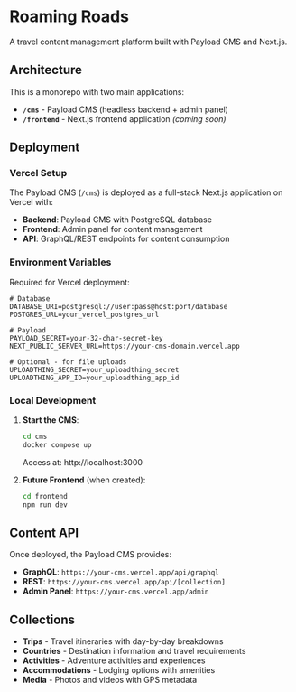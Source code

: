 # Roaming Roads

A travel content management platform built with Payload CMS and Next.js.

## Architecture

This is a monorepo with two main applications:

- **`/cms`** - Payload CMS (headless backend + admin panel)
- **`/frontend`** - Next.js frontend application *(coming soon)*

## Deployment

### Vercel Setup

The Payload CMS (`/cms`) is deployed as a full-stack Next.js application on Vercel with:
- **Backend**: Payload CMS with PostgreSQL database
- **Frontend**: Admin panel for content management
- **API**: GraphQL/REST endpoints for content consumption

### Environment Variables

Required for Vercel deployment:

```env
# Database
DATABASE_URI=postgresql://user:pass@host:port/database
POSTGRES_URL=your_vercel_postgres_url

# Payload
PAYLOAD_SECRET=your-32-char-secret-key
NEXT_PUBLIC_SERVER_URL=https://your-cms-domain.vercel.app

# Optional - for file uploads
UPLOADTHING_SECRET=your_uploadthing_secret
UPLOADTHING_APP_ID=your_uploadthing_app_id
```

### Local Development

1. **Start the CMS**:
   ```bash
   cd cms
   docker compose up
   ```
   Access at: http://localhost:3000

2. **Future Frontend** (when created):
   ```bash
   cd frontend
   npm run dev
   ```

## Content API

Once deployed, the Payload CMS provides:
- **GraphQL**: `https://your-cms.vercel.app/api/graphql`
- **REST**: `https://your-cms.vercel.app/api/[collection]`
- **Admin Panel**: `https://your-cms.vercel.app/admin`

## Collections

- **Trips** - Travel itineraries with day-by-day breakdowns
- **Countries** - Destination information and travel requirements  
- **Activities** - Adventure activities and experiences
- **Accommodations** - Lodging options with amenities
- **Media** - Photos and videos with GPS metadata

